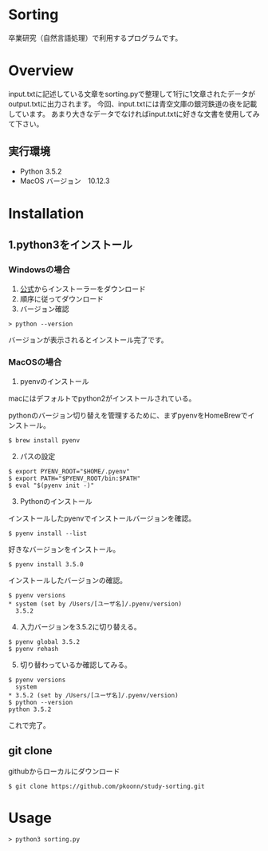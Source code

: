 # Sorting
卒業研究（自然言語処理）で利用するプログラムです。

# Overview
input.txtに記述している文章をsorting.pyで整理して1行に1文章されたデータがoutput.txtに出力されます。
今回、input.txtには青空文庫の銀河鉄道の夜を記載しています。
あまり大きなデータでなければinput.txtに好きな文書を使用してみて下さい。

## 実行環境
- Python 3.5.2
- MacOS バージョン　10.12.3

# Installation

## 1.python3をインストール

### Windowsの場合
1. [公式](https://www.python.org/)からインストーラーをダウンロード
2. 順序に従ってダウンロード
3. バージョン確認
```
> python --version
```
バージョンが表示されるとインストール完了です。

### MacOSの場合
1. pyenvのインストール

macにはデフォルトでpython2がインストールされている。

pythonのバージョン切り替えを管理するために、まずpyenvをHomeBrewでインストール。

```
$ brew install pyenv
```

2. パスの設定

```
$ export PYENV_ROOT="$HOME/.pyenv"
$ export PATH="$PYENV_ROOT/bin:$PATH"
$ eval "$(pyenv init -)"
```
3. Pythonのインストール

インストールしたpyenvでインストールバージョンを確認。

```
$ pyenv install --list
```
好きなバージョンをインストール。

```
$ pyenv install 3.5.0
```
インストールしたバージョンの確認。

```
$ pyenv versions
* system (set by /Users/[ユーザ名]/.pyenv/version)
  3.5.2
```

4. 入力バージョンを3.5.2に切り替える。

```
$ pyenv global 3.5.2
$ pyenv rehash
```

5. 切り替わっているか確認してみる。
```
$ pyenv versions
  system
* 3.5.2 (set by /Users/[ユーザ名]/.pyenv/version)
$ python --version
python 3.5.2
```
これで完了。

## git clone

githubからローカルにダウンロード
```
$ git clone https://github.com/pkoonn/study-sorting.git
```

# Usage

```
> python3 sorting.py
```
